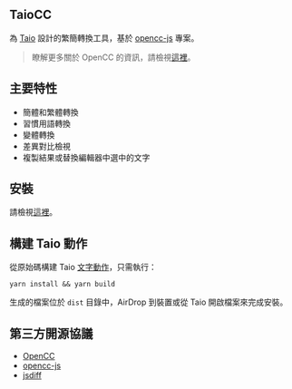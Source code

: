 ## TaioCC

為 [Taio](https://taio.app) 設計的繁簡轉換工具，基於 [opencc-js](https://github.com/nk2028/opencc-js) 專案。

> 瞭解更多關於 OpenCC 的資訊，請檢視[這裡](https://github.com/BYVoid/OpenCC)。

## 主要特性

- 簡體和繁體轉換
- 習慣用語轉換
- 變體轉換
- 差異對比檢視
- 複製結果或替換編輯器中選中的文字

## 安裝

請檢視[這裡](https://actions.taio.app/#/cn/utility?id=TaioCC)。

## 構建 Taio 動作

從原始碼構建 Taio [文字動作](https://docs.taio.app/#/cn/quick-start/actions)，只需執行：

```
yarn install && yarn build
```

生成的檔案位於 `dist` 目錄中，AirDrop 到裝置或從 Taio 開啟檔案來完成安裝。

## 第三方開源協議

- [OpenCC](https://github.com/BYVoid/OpenCC/blob/master/LICENSE)
- [opencc-js](https://github.com/nk2028/opencc-js/blob/main/LICENSE)
- [jsdiff](https://github.com/kpdecker/jsdiff/blob/master/LICENSE)